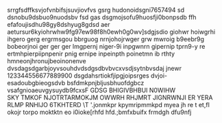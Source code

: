 srrgfsdffksvjofvnbifsjsuvjiovfvs
gsrg hudonoidsgni7657494
sd dsnobu9dsbuo9nuodsbv
fsd
gas dsgmojsofu9huosfji0bonpsdb
ffh efafoujisdhu98gy8dshyug8gdsd
aer
aetursur6kyiohrwhw9fg97ew98f8h0ewh0g0wv]sdgjsdio giohwr hoiwgrhi ihgero gerg
ergrmsgou bbrguog nrnjohojrwger
grw mwroig b9eebr9g bobeorjnoi ger ger
 ger lmgpernj niger-9i inpgwnrn gipernip tprn9-y re
 ertmhpierpiipnpenir pnig ernipe inpeinpth poinetmn ib rthty
hmneonjhronujbeoinonenve dvsdagsdgarbjoyvsouhdvdsdgsdbvbvcxvsdjsytnbvsdaj jnewr
123344556677889900
dsgdahsrtiokfjipgjoipsrges
dvjoi-esadoubgbieogsdvb
bsfdmkpnjbljusbhuofdgbcz 
vsafgnioaeuvgysuydb9fcxsF
GDSG BHIGIVBHBUI N0WIHW\
 SKY TMKOF NJOTRTARMOKJM OWWRH
RHJMRT JIGNRWNJI ER YERA
 RLMP RNHIJO 6TKHTERD
\T '.jonmkpr kpymripmmkpd myea jh re t
et,fl okojr torpo moktktn  eo i0ioke[rhfd
hfd.;bmfxbuifx frmdgh dfu9nfj 
